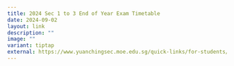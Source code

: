 ```yaml
---
title: 2024 Sec 1 to 3 End of Year Exam Timetable
date: 2024-09-02
layout: link
description: ""
image: ""
variant: tiptap
external: https://www.yuanchingsec.moe.edu.sg/quick-links/for-students/school-daily-routines/exam-timetable-school-national/
---
```


